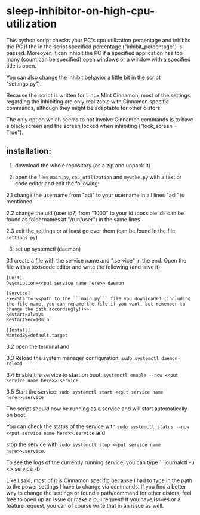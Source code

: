 # sleep-inhibitor-on-high-cpu-utilization
This python script checks your PC's cpu utilization percentage and inhibits the PC if the in the script specified percentage ("inhibit_percentage") is passed. 
Moreover, it can inhibit the PC if a specified application has too many (count can be specified) open windows or a window with a specified title is open. 

You can also change the inhibit behavior a little bit in the script "settings.py"). 

Because the script is written for Linux Mint Cinnamon, most of the settings regarding the inhibiting are only realizable with Cinnamon specific commands, although they might be adaptable for other distors. 

The only option which seems to not involve Cinnamon commands is to have a black screen and the screen locked when inhibiting ("lock_screen = True").

## installation: 
1. download the whole repository (as a zip and unpack it)

2. open the files ```main.py```, ```cpu_utilization``` and ```mywake.py``` with a text or code editor and edit the following: 

2.1 change the username from "adi" to your username in all lines "adi" is mentioned

2.2 change the uid (user id?) from "1000" to your id (possible ids can be found as foldernames at "/run/user") in the same lines

2.3 edit the settings or at least go over them (can be found in the file ```settings.py```)

3. set up systemctl (daemon)

3.1 create a file with the service name and ".service" in the end. Open the file with a text/code editor and write the following (and save it): 
```
[Unit]
Description=<<put service name here>> daemon

[Service]
ExecStart= <<path to the ```main.py``` file you downloaded (including the file name, you can rename the file if you want, but remember to change the path accordingly!)>>
Restart=always
RestartSec=10min

[Install]
WantedBy=default.target
```
3.2 open the terminal and 

3.3 Reload the system manager configuration: ```sudo systemctl daemon-reload```

3.4 Enable the service to start on boot: ```systemctl enable --now <<put service name here>>.service```

3.5 Start the service: ```sudo systemctl start <<put service name here>>.service```

The script should now be running as a service and will start automatically on boot. 

You can check the status of the service with ```sudo systemctl status --now <<put service name here>>.service``` and 

stop the service with ```sudo systemctl stop <<put service name here>>.service```.

To see the logs of the currently running service, you can type ```journalctl -u <<put service name here>>.service -b`


Like I said, most of it is Cinnamon specific because I had to type in the path to the power settings I have to change via commands. If you find a better way to change the settings or found a path/command for other distors, feel free to open up an issue or make a pull request!
If you have issues or a feature request, you can of course write that in an issue as well. 
